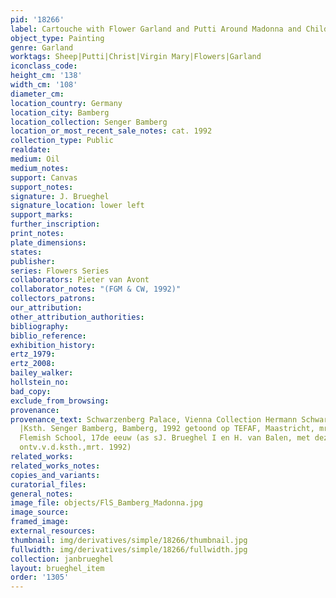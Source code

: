 ```yaml
---
pid: '18266'
label: Cartouche with Flower Garland and Putti Around Madonna and Child (Bamberg)
object_type: Painting
genre: Garland
worktags: Sheep|Putti|Christ|Virgin Mary|Flowers|Garland
iconclass_code:
height_cm: '138'
width_cm: '108'
diameter_cm:
location_country: Germany
location_city: Bamberg
location_collection: Senger Bamberg
location_or_most_recent_sale_notes: cat. 1992
collection_type: Public
realdate:
medium: Oil
medium_notes:
support: Canvas
support_notes:
signature: J. Brueghel
signature_location: lower left
support_marks:
further_inscription:
print_notes:
plate_dimensions:
states:
publisher:
series: Flowers Series
collaborators: Pieter van Avont
collaborator_notes: "(FGM & CW, 1992)"
collectors_patrons:
our_attribution:
other_attribution_authorities:
bibliography:
biblio_reference:
exhibition_history:
ertz_1979:
ertz_2008:
bailey_walker:
hollstein_no:
bad_copy:
exclude_from_browsing:
provenance:
provenance_text: Schwarzenberg Palace, Vienna Collection Hermann Schwartz, Germany
  |Ksth. Senger Bamberg, Bamberg, 1992 getoond op TEFAF, Maastricht, mrt.1992, as
  Flemish School, 17de eeuw (as sJ. Brueghel I en H. van Balen, met deze afb., overdruk
  ontv.v.d.ksth.,mrt. 1992)
related_works:
related_works_notes:
copies_and_variants:
curatorial_files:
general_notes:
image_file: objects/FlS_Bamberg_Madonna.jpg
image_source:
framed_image:
external_resources:
thumbnail: img/derivatives/simple/18266/thumbnail.jpg
fullwidth: img/derivatives/simple/18266/fullwidth.jpg
collection: janbrueghel
layout: brueghel_item
order: '1305'
---
```

